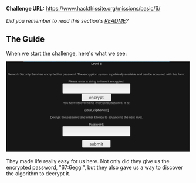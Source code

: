 <b>Challenge URL:</b> https://www.hackthissite.org/missions/basic/6/
<br><br>
<i>Did you remember to read this section's <a href="https://github.com/keewenaw/hackthissite-2019/blob/master/Basic/README.md">README</a>?</i>

<h2><b>The Guide</b></h2>

When we start the challenge, here's what we see:

<img src="https://github.com/keewenaw/hackthissite-2019/blob/master/Basic/screenshots/6start.png" width="500">

They made life really easy for us here. Not only did they give us the encrypted password, "67:6eggi", but they also gave us a way to discover the algorithm to decrypt it.
